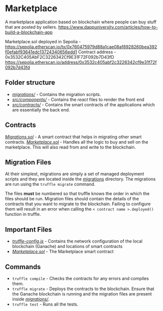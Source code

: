 # Marketplace

A marketplace application based on blockchain where people can buy stuff that are posted by sellers.
https://www.dappuniversity.com/articles/how-to-build-a-blockchain-app

Marketplace.sol deployed in Sepolia - https://sepolia.etherscan.io/tx/0x760475979d88a1cae08af8928260bea392f0efabf93641edc13724340656edd1
Contract address - 0x3532C405AbF2C3226342Cf9E31F72F092b7D43fD
https://sepolia.etherscan.io/address/0x3532c405abf2c3226342cf9e31f72f092b7d43fd

## Folder structure

- [_migrations/_](migrations/) - Contains the migration scripts.
- [_src/components/_](src/components/) - Contains the _react_ files to render the front end
- [_src/contracts/_](src/contracts/) - Contains the smart contracts of the applications which are essentially the back end.

## Contracts

[_Migrations.sol_](src/contracts/Migrations.sol) - A smart contract that helps in migrating other smart contracts.
[_Marketplace.sol_](src/contracts/Marketplace.sol) - Handles all the logic to buy and sell on the marketplace. This will also read from and write to the blockchain.

## Migration Files

At their simplest, migrations are simply a set of managed deployment scripts and they are located inside the [migrations](migrations/) directory. The migrations are run using the `truffle migrate` command.

The files **must** be numbered so that truffle knows the order in which the files should be run. Migration files should contain the details of the contracts that you want to migrate to the blockchain. Failing to configure them will result in an error when calling the `< contract name >.deployed()` function in truffle.

## Important Files

- [_truffle-config.js_](truffle-config.js) - Contains the network configuration of the local blockchain (Ganache) and locations of smart contracts
- [_Marketplace.sol_](src/contracts/Marketplace.sol) - The Marketplace smart contract

## Commands

- `truffle compile` - Checks the contracts for any errors and compiles them.
- `truffle migrate` - Deploys the contracts to the blockchain. Ensure that the Ganache blockchain is running and the migration files are present inside [_migrations/_](migrations/).
- `truffle test` - Runs all the tests.
